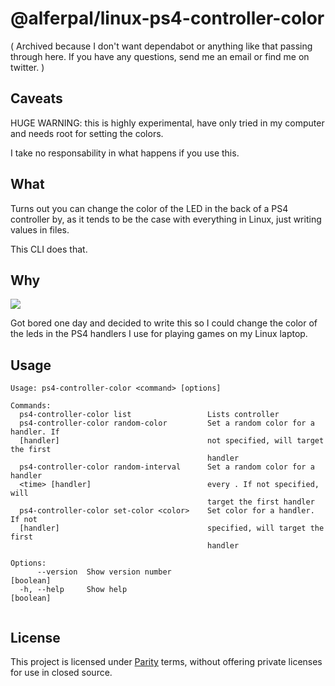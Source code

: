 # @alferpal/linux-ps4-controller-color

( Archived because I don't want dependabot or anything like that passing through here. If you have any questions, send me an email or find me on twitter. )

## Caveats
HUGE WARNING: this is highly experimental, have only tried in my computer and needs root for setting the colors.

I take no responsability in what happens if you use this.
## What
Turns out you can change the color of the LED in the back of a PS4 controller by, as it tends to be the case with everything in Linux, just writing values in files.

This CLI does that.

## Why
![](https://i.giphy.com/media/s239QJIh56sRW/giphy.webp)

Got bored one day and decided to write this so I could change the color of the leds in the PS4 handlers I use for playing games on my Linux laptop. 

## Usage

```
Usage: ps4-controller-color <command> [options]

Commands:
  ps4-controller-color list                 Lists controller
  ps4-controller-color random-color         Set a random color for a handler. If
  [handler]                                 not specified, will target the first
                                            handler
  ps4-controller-color random-interval      Set a random color for a handler
  <time> [handler]                          every . If not specified, will
                                            target the first handler
  ps4-controller-color set-color <color>    Set color for a handler. If not
  [handler]                                 specified, will target the first
                                            handler

Options:
      --version  Show version number                                   [boolean]
  -h, --help     Show help                                             [boolean]


```
## License

This project is licensed under [Parity](./LICENSE) terms, without offering private licenses for use in closed source.
